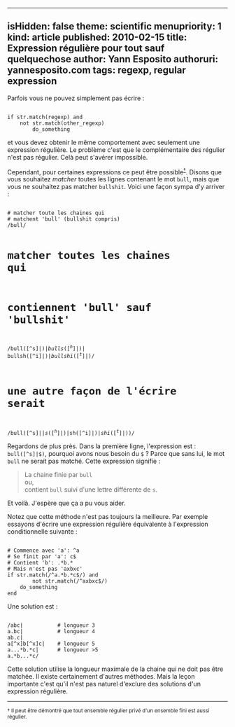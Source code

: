 -----
isHidden:       false
theme: scientific
menupriority:   1
kind:           article
published: 2010-02-15
title: Expression régulière pour tout sauf quelquechose
author: Yann Esposito
authoruri: yannesposito.com
tags:  regexp, regular expression
-----

Parfois vous ne pouvez simplement pas écrire :

<div><code class="ruby">
if str.match(regexp) and 
    not str.match(other_regexp)
        do_something
</code></div>

et vous devez obtenir le même comportement avec seulement une expression régulière. Le problème c'est que le complémentaire des régulier n'est pas régulier. Celà peut s'avérer impossible.

Cependant, pour certaines expressions ce peut être possible<sup><a href="#note1">&dagger;</a></sup>. Disons que vous souhaitez *matcher* toutes les lignes contenant le mot `bull`, mais que vous ne souhaitez pas matcher `bullshit`. Voici une façon sympa d'y arriver :

<div><code class="ruby">
# matcher toute les chaines qui 
# matchent 'bull' (bullshit compris)
/bull/

# matcher toutes les chaines qui 
# contiennent 'bull' sauf 'bullshit'
/bull([^s]|$)|
bulls([^h]|$)|
bullsh([^i]|$)|
bullshi([^t]|$)/

# une autre façon de l'écrire serait
/bull([^s]|$|s([^h]|$)|sh([^i]|$)|shi([^t]|$))/
</code></div>

Regardons de plus près. Dans la première ligne, l'expression est :
`bull([^s]|$)`, pourquoi avons nous besoin du `$` ?
Parce que sans lui, le mot `bull` ne serait pas matché. Cette expression signifie :

> La chaine finie par `bull`    
> ou,   
> contient `bull` suivi d'une lettre différente de `s`.

Et voilà. J'espère que ça a pu vous aider.

Notez que cette méthode n'est pas toujours la meilleure. Par exemple essayons d'écrire une expression régulière équivalente à l'expression conditionnelle suivante :
<div><code class="ruby">
# Commence avec 'a': ^a
# Se finit par 'a': c$
# Contient 'b': .*b.*
# Mais n'est pas 'axbxc'
if str.match(/^a.*b.*c$/) and 
        not str.match(/^axbxc$/)
    do_something
end
</code></div>

Une solution est :

<div><code class="ruby">
/abc|           # longueur 3
a.bc|           # longueur 4
ab.c|
a[^x]b[^x]c|    # longueur 5
a...*b.*c|      # longueur >5
a.*b...*c/
</code></div>

Cette solution utilise la longueur maximale de la chaine qui ne doit pas être matchée. Il existe certainement d'autres méthodes. Mais la leçon importante c'est qu'il n'est pas naturel d'exclure des solutions d'un expression régulière.

---

<small><a name="note1">&dagger;</a>
Il peut être démontré que tout ensemble régulier privé d'un ensemble fini est aussi régulier.
</small>
